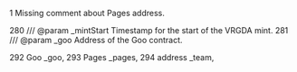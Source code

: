 1
 Missing comment about Pages address.

280    /// @param _mintStart Timestamp for the start of the VRGDA mint.
281    /// @param _goo Address of the Goo contract.

292        Goo _goo,
293      Pages _pages,
294     address _team,